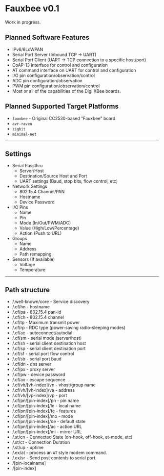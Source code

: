 Fauxbee v0.1
============

Work in progress.

## Planned Software Features ##

 * IPv6/6LoWPAN
 * Serial Port Server (Inbound TCP -> UART)
 * Serial Port Client (UART -> TCP connection to a specific host/port)
 * CoAP-13 interface for control and configuration
 * AT command interface on UART for control and configuration
 * I/O pin configuration/observation/control
 * ADC pin configuration/observation
 * PWM pin configuration/observation/control
 * Most or all of the capabilities of the Digi XBee boards.

## Planned Supported Target Platforms ##

 * `fauxbee` - Original CC2530-based "Fauxbee" board.
 * `avr-raven`
 * `zigbit`
 * `minimal-net`

------------------------------------------

## Settings

 * Serial Passthru
   - Server/Host
   - Destination/Source Host and Port
   - UART settings (Baud, stop bits, flow control, etc)
 * Network Settings
   - 802.15.4 Channel/PAN
   - Hostname
   - Device Password
 * I/O Pins
   - Name
   - Pin
   - Mode (In/Out/PWM/ADC)
   - Value (High/Low/Percentage)
   - Action (Push to URL)
 * Groups
   - Name
   - Address
   - Path remapping
 * Sensors (If available)
   - Voltage
   - Temperature

------------------------------------------

## Path structure

 * /.well-known/core - Service discovery
 * /.cf/hn - hostname
 * /.cf/pa - 802.15.4 pan-id
 * /.cf/ch - 802.15.4 channel
 * /.cf/tp - Maximum transmit power
 * /.cf/rp - RDC type (power-saving radio-sleeping modes)
 * /.cf/ac - autoconnect/autodial
 * /.cf/sm - serial mode (server/host)
 * /.cf/sh - serial client destination host
 * /.cf/sp - serial client destination port
 * /.cf/sf - serial port flow control
 * /.cf/sb - serial port baud
 * /.cf/dn - dns server
 * /.cf/px - proxy server
 * /.cf/pw - device password
 * /.cf/ax - escape sequence
 * /.cf/vh/[vh-index]/vn - vhost/group name
 * /.cf/vh/[vh-index]/va - address
 * /.cf/vh/[vp-index]/vp - port
 * /.cf/pn/[pin-index]/pn - pin name
 * /.cf/pn/[pin-index]/ln - local name
 * /.cf/pn/[pin-index]/fe - features
 * /.cf/pn/[pin-index]/mo - mode
 * /.cf/pn/[pin-index]/de - default state
 * /.cf/pn/[pin-index]/ac - action URL
 * /.cf/pn/[pin-index]/mi - mirror URL
 * /.st/cn - Connected State (on-hook, off-hook, at-mode, etc)
 * /.st/ct - Connection Duration
 * /.st/up - uptime
 * /.ex/at - process an `AT` style modem command.
 * /.ex/sr - Send post contents to serial port. 
 * /[pin-localname]
 * /[pin-index]





